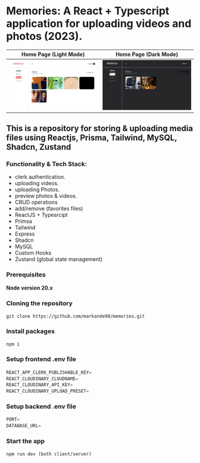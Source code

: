 # Memories: A React + Typescript application for uploading videos and photos (2023).

| Home Page (Light Mode)                                      | Home Page (Dark Mode)                                                               |
| ----------------------------------------------------------- | ----------------------------------------------------------------------------------- |
| ![Home Page](snapshots/home-page.png?raw=true "Login page") | ![Home page (Dark Mode)](snapshots/dark-home-page.png?raw=true "Registration page") |

## This is a repository for storing & uploading media files using Reactjs, Prisma, Tailwind, MySQL, Shadcn, Zustand

### Functionality & Tech Stack:

- clerk authentication.
- uploading videos.
- uploading Photos.
- preview photos & videos.
- CRUD operations
- add/remove (favorites files)
- ReactJS + Typesrcipt
- Primsa
- Tailwind
- Express
- Shadcn
- MySQL
- Custom Hooks
- Zustand (global state management)

### Prerequisites

**Node version 20.x**

### Cloning the repository

```shell
git clone https://github.com/markande98/memories.git
```

### Install packages

```shell
npm i
```

### Setup frontend .env file

```js
REACT_APP_CLERK_PUBLISHABLE_KEY=
REACT_CLOUDINARY_CLOUDNAME=
REACT_CLOUDINARY_API_KEY=
REACT_CLOUDINARY_UPLOAD_PRESET=
```

### Setup backend .env file

```js
PORT=
DATABASE_URL=
```

### Start the app

```shell
npm run dev (both client/server)
```
